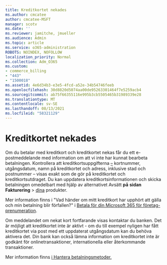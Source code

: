 ```yaml
---
title: Kreditkortet nekades
ms.author: cmcatee
author: cmcatee-MSFT
manager: scotv
ms.date: ''
ms.reviewer: jamitche, jmueller
ms.audience: Admin
ms.topic: article
ms.service: o365-administration
ROBOTS: NOINDEX, NOFOLLOW
localization_priority: Normal
ms.collection: Adm_O365
ms.custom:
- commerce_billing
- "443"
- "1500018"
ms.assetid: 4e6d34b3-e3e5-4fcd-a52e-34b54746feeb
ms.openlocfilehash: 30d8820d5074aa00de95263301464f7e5259acb4
ms.sourcegitcommit: ab75f66355116e995b3cb5505465b31989339e28
ms.translationtype: MT
ms.contentlocale: sv-SE
ms.lasthandoff: 08/13/2021
ms.locfileid: "58321129"
---
```

# <a name="declined-credit-card"></a>Kreditkortet nekades

Om du betalar med kreditkort och kreditkortet nekas får du ett e-postmeddelande med information om att vi inte har kunnat bearbeta betalningen. Kontrollera att kreditkortsuppgifterna [–](https://go.microsoft.com/fwlink/p/?linkid=842054) kortnummer, utgångsdatum, namn på kreditkortet och adress, inklusive stad och postnummer – visas exakt som de gör på kreditkortet och kreditkortsutdraget. Du kan uppdatera kreditkortsinformationen och skicka betalningen omedelbart med hjälp av alternativet Avsätt **på** **sidan Fakturering**  >  [dina](https://go.microsoft.com/fwlink/p/?linkid=842054) produkter.

Mer information finns i "Vad händer om mitt kreditkort har upphört att gälla och min betalning blir förfallen?" i [Betala för din Microsoft 365 för företag-prenumeration](https://docs.microsoft.com/microsoft-365/commerce/billing-and-payments/pay-for-your-subscription#what-if-my-credit-card-was-declined-and-my-payment-is-past-due).
  
Om meddelandet om nekat kort fortfarande visas kontaktar du banken. Det är möjligt att kreditkortet inte är aktivt - om du till exempel nyligen har fått kreditkortet via post med ett uppdaterat utgångsdatum kan du behöva aktivera det. Din bank kan också lämna information om kreditkortet inte är godkänt för onlinetransaktioner, internationella eller återkommande transaktioner.  
  
Mer information finns [i Hantera betalningsmetoder.](https://docs.microsoft.com/microsoft-365/commerce/billing-and-payments/manage-payment-methods)